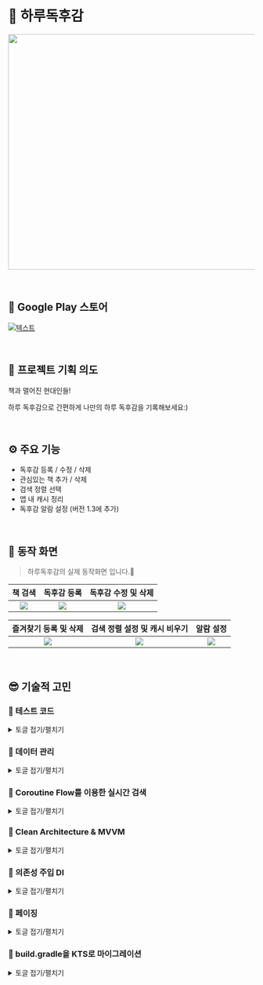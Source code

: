 # 📖 하루독후감
<p align="left"><img src="https://user-images.githubusercontent.com/79504043/196118811-a08a4517-00f5-4d2e-bb50-a07621a854b1.png" width="960" height="480"/></p>

</br>

## 🤖 Google Play 스토어

[![텍스트](https://user-images.githubusercontent.com/79504043/199650037-59fadea7-77b8-429a-b487-8a87742320ab.png)](https://play.google.com/store/apps/details?id=com.stark.booksearchapp)


</br>


## 🚀 프로젝트 기획 의도
책과 멀어진 현대인들!

하루 독후감으로 간편하게 나만의 하루 독후감을 기록해보세요:)

</br>

## ⚙ 주요 기능
- 독후감 등록 / 수정 / 삭제
- 관심있는 책 추가 / 삭제
- 검색 정렬 선택
- 앱 내 캐시 정리
- 독후감 알람 설정 (버전 1.3에 추가)

</br>

## 📱 동작 화면
<Blockquote>
하루독후감의 실제 동작화면 입니다.📖
</Blockquote>

| 책 검색 | 독후감 등록 | 독후감 수정 및 삭제 | 
|:--------:|:--------:|:--------:|
| ![](https://user-images.githubusercontent.com/79504043/197685470-a81b6f61-7a4e-4c2d-a6b9-8b08d4469bea.gif) | ![](https://user-images.githubusercontent.com/79504043/197686020-802409e5-3bd4-49df-9e7f-b4e65e313989.gif) | ![](https://user-images.githubusercontent.com/79504043/197703976-29d05793-b255-4283-8f27-163f194a3ea2.gif) | 


| 즐겨찾기 등록 및 삭제 | 검색 정렬 설정 및 캐시 비우기 | 알람 설정 |
|:--------:|:--------:|:--------:|
| ![](https://user-images.githubusercontent.com/79504043/197687493-2ae69315-3ed0-4877-bed0-8684e8d12567.gif) | ![](https://user-images.githubusercontent.com/79504043/197687561-039e9f8a-1756-4172-8f5a-28951e9fca07.gif) | ![](https://user-images.githubusercontent.com/79504043/199972836-955cc295-f171-4f7f-92fa-ec7015270c66.gif) |


</br>


## 😎 기술적 고민

### 📌 테스트 코드

<details>
<summary>토글 접기/펼치기</summary>
<div markdown="1">

<p align="center"><img src="https://user-images.githubusercontent.com/79504043/196134114-b2a1d796-3be6-46f9-9f1f-ebdf0ad9ef05.png" width="460" height="350"/></p>

> 하루독후감📖 은 Roboletric과 Espresso를 이용하여 앱 테스트를 진행했습니다.

</br>

### 🤷‍♂️ 테스트 자동화의 필요성?

- 수동 테스트
  - 빌드시간 증가, 비용 증가
- 자동 테스트
  - 개발시간 감소, 비용 절감, 견고한 구조

앱을 개발하면 정상적으로 작동하는지 테스트를 수행해야합니다. 하루독후감을 예로 들면 Room 데이터베이스에 독후감과 관심목록이 정상적으로 저장이 되는지 확인하기 위해 애뮬레이터나 단말기를 실행하여
직접 결과를 확인하는 식의 테스트를 진행합니다. 문제가 있다면 로그를 찍어가며 문제가 무엇인지 파악하고 수정하고 다시 테스트 하는 과정을 반복합니다.

이러한 작업은 앱의 규모가 커진다면 빌드하는 시간과 테스트를 UI로 입력하는 시간이 점점 길어질 것입니다. 따라서 하루독후감에 자동 테스트를 적용하기로 하였습니다.

</br>


### 📌 테스트 코드 작성 스타일

**Given-When-Then 스타일**
- **Given** : 어떠한 상태 하에서
- **When** : 어떠한 기능을 실행하면
- **Then** : 어떠한 결과가 나와야 한다.

```kotlin
@Test
fun x1_multiplyBy_2() {
	// Given
	val x = 1
	
	// When
	val result = Utils.multipleBy2(x)

	// Then
	asserEquals(2, result)
}

```
- Given : x가 1일 때
- When : 2를 곱하면
- Then : 2가 나와야한다.


</br>


### 📌 테스트 대상 항목

- **단위 테스트 대상**
  - ViewModel
  - 데이터 레이어 (Data Layer)

- **UI 테스트**
  - 스크린 UI
  - 유저 플로우 (User Flow)
  - 네비게이션 (Navigation)

- **테스트 제외 대상**
  - 프레임워크 자체 동작
  - Activity, Fragment. Service에는 테스트가 필요한 로직을 가능한 배치하지 않음

</br>


### 📌 사용 라이브러리

- **Testing Framework**

  - **Junit4** : Java의 단위 테스트 코드를 작성하기 위해 만들어진 프레임워크로 Jetpack Test 라이브러리는 JUnit4를 기준으로 만들어져 있음. 현재 최산 버전은 JUnit5이나, 안드로이드를 완벽히 지원하지 않음
  - **Robolectric** : JVM 만으로 안드로이드 프레임워크를 테스팅하기 위해 만들어진 프레임워크

- **Assertion**

  - **Truth** : Test를 수행할 때는 Test된 값이 맞는지 Assertion 즉 역설(증명)을 해야하는데 이때 쓰이는 라이브러리

- **UI Testing**

  - **Espresso** : 단일 안드로이드 앱의 UI를 테스트하는 프레임워크



</br>
</div>
</details>

### 📌 데이터 관리

<details>
<summary>토글 접기/펼치기</summary>
<div markdown="1">

<p align="center"><img src="https://user-images.githubusercontent.com/79504043/196143103-3d3fb747-ac4c-47ee-bf38-7fa8f1e604e0.png" width="360" height="250"/></p>


> 하루독후감📖 은 데이터 관리를 위해 Jetpack Room 을 사용했습니다.

</br>

### 📌 서버 없는 데이터관리

하루독후감은 단독으로 진행한 프로젝트이기 때문에 백엔드 즉 서버가 존재하지 않았습니다. 하루독후감에서 사용하는 데이터가 영상과 같은 큰 데이터가 아니기 때문에 데이터를 관리하기 위해 내장 DB를 사용하기로 했습니다.

</br>


### 🤷‍♂️ Room을 선택한 이유

기존에 Android 진영에서는 SQLite를 이용해 단말기 내부에 데이터를 저장하고 있었습니다.

- 미 해군의 구축함에서 이용하기 위해 만들어졌다고 함
- 전 세계에서 1조개가 넘는 DB가 운용되고 있음

</br>


하지만 아래와 같은 이유로 인해 구글에서는 SQLite 보다 Jetpack 라이브러리에 포함된 Room을 사용을 권장하고 있습니다.
- SQL 쿼리에 대해서 올바르게 작성이 되었는지 컴파일 타임에 확인할 수 없다. 이로 인해 잘못된 쿼리 사용으로 영향을 받는 데이터가 생긴다면, 오류를 직접 업데이트를 해야 한다. 이 과정이 시간이 오래 걸리고 에러를 발생시키기도 한다.
- SQL 쿼리와 데이터 객체와의 변환이 자유롭지 못하다. 쿼리를 통해 필터들을 각각 읽고 하나의 데이터 객체의 생성자로서 대입하기 때문에 상용구 코드들이 많이 사용될 수밖에 없다는 단점이 존재한다.


<p align="center"><img src="https://user-images.githubusercontent.com/79504043/196145396-559ba2f7-cff5-47f4-adaa-1395aa6dbe8c.png" width="700" height="200"/></p>

위와 같은 이유로 하루독후감에서는 내장 DB에 데이터를 저장하기 위해 Room 라이브러리를 사용했습니다.


</br>
</div>
</details>

### 📌 Coroutine Flow를 이용한 실시간 검색

<details>
<summary>토글 접기/펼치기</summary>
<div markdown="1">

<p align="center"><img src="https://user-images.githubusercontent.com/79504043/196150169-a3085626-44c2-4f97-9ede-a4366128d72f.png" width="420" height="230"/></p>


> 하루독후감📖은 반응형 프로그래밍을 구현하기 위헤 **Flow**를 이용했습니다.

### 🤷‍♂️ 왜 Flow?

- 기존 명령형 프로그래밍에서는 데이터의 소비자는 데이터를 요청한 후 받은 결과값을 일회성으로 수신합니다.
- 하지만 이러한 방식은 데이터가 필요할 때마다 결과값을 매번 요청해야한다는 점에서 비효율적입니다.
- Coroutine Flow는 단일 값을 반환하는 suspend 함수와 다르게 순차적으로 여러값을 내보낼 수 있습니다.
- 실시간으로 데이터를 내보내며 값을 소비하지 않고도 처리할 수 있는 장점이 있습니다.

<img width="607" alt="Flow" src="https://user-images.githubusercontent.com/79504043/189902836-daefd6b7-54d2-4cd6-867f-796b01f772ca.png">

<br>
</br>

이 장점들을 이용하여 사용자의 이벤트를 받아서 처리하는 기능들을 구현하는데 Flow를 사용하였습니다.

</br>


### 📌 Detail

```kotlin
private fun searchBooks() {
        var startTime = System.currentTimeMillis()
        var endTime: Long

        binding.etSearch.addTextChangedListener { text: Editable? ->
            endTime = System.currentTimeMillis()
            if (endTime - startTime >= SEARCH_BOOKS_TIME_DELAY) {
                text?.let {
                    val query = it.toString().trim()
                    if (query.isNotEmpty()) {
                        searchViewModel.searchBooksPaging(query)
                    }
                }
            }
            startTime = endTime
        }
    }
```

- **실시간 검색기능**
  - EditText에 TextChaneListener를 달아주어 지정한 시간(SEARCH_BOOKS_TIME_DELAY)보다 간격이 커지는 순간 ViewModel의 searchBookPaging 함수에 요청을 보냅니다.
  - 사용자의 입력 이벤트가 발생할 때마다 Flow가 순차적으로 여러값을 처리합니다.
  - 그렇게 받아온 데이터들을 MutableStateFlow에 보관하며 collectLatestStateFlow 확장함수를 통해 옵저빙하며 갱신합니다.

```kotlin
fun <T> Fragment.collectLatestStateFlow(flow: Flow<T>, collector: suspend (T) -> Unit) {
    viewLifecycleOwner.lifecycleScope.launch {
        viewLifecycleOwner.repeatOnLifecycle(Lifecycle.State.STARTED) {
            flow.collectLatest(collector)
        }
    }
}
```

</br>

### 📌 버전 1.2 추가

- 스토어 배포 후 유저 피드백 결과, 빠르게 검색어를 입력할 경우 몇몇 경우 EditText에 친 검색어와 검색결과가 일치하지 않는 이슈가 보고되었습니다.
- 따라서 Flow의 Debounce 키워드를 사용해 사용자의 입력 이벤트가 종료되고 0.2초 후 서버에 검색 요청을 보내는 로직으로 개선하여 이슈를 해결하였습니다.

**SearchFragment**
```kotlin
private fun listenSearchWordChange() {
    binding.etSearch.addTextChangedListener { text ->
        if (text != null) searchViewModel.handleSearchWord(text.toString())
    }
}

private fun updateSearchWord() {
    collectLatestStateFlow(searchViewModel.searchWord) { query ->
        searchViewModel.searchBooksPaging(query)
    }
}
```

**SearchViewModel**
```kotlin
private val _searchWord = MutableSharedFlow<String>()
val searchWord = _searchWord.debounce { 200 }


fun handleSearchWord(word: String) {
    viewModelScope.launch {
        _searchWord.emit(word)
    }
}

fun searchBooksPaging(query: String) {
    viewModelScope.launch {
        bookSearchRepository.searchBooksPaging(query, getSortMode())
            .cachedIn(viewModelScope)
            .collect {
                _searchPagingResult.value = it
            }
    }
}
```


</div>
</details>


### 📌 Clean Architecture & MVVM

<details>
<summary>토글 접기/펼치기</summary>
<div markdown="1">

<p align="center"><img src="https://user-images.githubusercontent.com/79504043/189823885-b9eddb33-861b-4bdf-b152-01ce5fac4a7e.png" width="560" height="400"/></p>

> 하루독후감📖은 프로젝트 아키텍처 패턴으로 MVVM 패턴을 사용했습니다.
</br>

### 🤷‍♂️ 왜 아키텍처 패턴?

아키텍처패턴을 적용한 가장 큰 이유는 [안드로이드 공식문서](https://developer.android.com/topic/architecture)에서 말하는 **Seperation of concerns** 즉 **관심사의 분리**를 하기 위해서 입니다.

코드를 관심사 단위로 나누게 되면 한쪽에서 코드가 변경된다고 해도 다른쪽에서 신경쓸 필요가 없어지므로 유지 보수가 용이하다는 장점이 있습니다.

프로젝트를 꾸준히 유지보수 하기 위해 안드로이드 아키텍처패턴의 적용은 꼭 필요하다고 판단했습니다.

</br>

### 🤷‍♂️ 그렇다면 왜 MVVM?

**MVC 패턴의 단점**
- View와 Model 사이의 의존성이 높음
- Controller가 안드로이드에 종속되기 때문에 테스트가 어려워잠
- Controller에 많은 코드가 모이게 되어 Activity가 비대해잠
- 안드로이드 특성상 Activity가 View 표시와 Controller 역할을 같이 수행해야 하기 때문에 두 요소의 결합도가 높아잠

**MVP 패턴의 단점**
- View와 Presenter가 1:1로 강한 의존성을 가지게 됨
- 각각의 View마다 Presenter가 존재하게 되어서 코드량이 많아져 유지 보수가 힘들어질 수 있음

</br>

**이에 비해 MVVM 패턴은**
- View와 Model 사이의 의존성이 없음
- View는 ViewModel을 참조하지만 ViewModel은 View를 참조하지 않음
- 각각 부분이 독립적이라 모듈화 개발에 적합

이에 따라 하루독후감은 MVVM 패턴을 적용하게 되었습니다.

</div>
</details>


### 📌 의존성 주입 DI

<details>
<summary>토글 접기/펼치기</summary>
<div markdown="1">

<p align="center"><img src="https://user-images.githubusercontent.com/79504043/189824297-fff7ce52-6b99-40fa-835a-894678bb25e5.png" width="660" height="400"/></p>

> 하루독후감📖은 의존성 주입(DI)을 위해 Hilt를 사용했습니다.
</br>

### 🤷‍♂️ 의존성주입이 필요한 이유?
- 의존성 주입을 사용하지 않는다면 클래스 내부에서 직접 의존 항목의 인스턴스를 생성하거나, 직접 DI 객체를 만들어 수동으로 의존성을 주입해야 합니다.
- 이러한 방식은 코드의 재사용이 어렵고 리팩토링이 힘듭니다. 또한 ViewModelFactory의 경우 보일러 플레이트 코드가 발생하게 됩니다.

```kotlin
// ViewModel이 Repository를 가지고 있고, Repository가 DataSource를, DataSource는 AssetLoader를 ...
class ViewModelFactory(private val context: Context) : ViewModelProvider.Factory {
    override fun <T : ViewModel> create(modelClass: Class<T>): T {
        return when {
            modelClass.isAssignableFrom(HomeViewModel::class.java) -> {
                HomeViewModel(HomeRepository(HomeAssetDataSource(AssetLoader(context)))) as T
            }
            modelClass.isAssignableFrom(CategoryViewModel::class.java) -> {
                val repository = CategoryRepository(CategoryRemoteDataSource(ApiClient.create()))
                CategoryViewModel(repository) as T
            }
            else -> {
                throw IllegalArgumentException("Failed to create ViewModel: ${modelClass.name}")
            }
        }
    }
}
```

</br>

### 🤷‍♂️ 그렇다면 왜 Hilt?

안드로이드 DI 라이브러리로는 Dagger2, Koin 등의 다른 선택지도 있었지만
- 안드로이드 애플리케이션을 위한 Dagger와 관련 기반 코드들을 간소화
- 쉬운 설정과 가독성/이해도 그리고 앱간 코드 공유를 위한 표준 컴포넌트, 스코프 세트를 생성
- 다양한 빌드 유형에 대한 서로 다른 바인딩을 제공하는 쉬운 방법을 제공

위의 이유와 최근 기업 기술블로그를 보면 DI라이브러리를 Hilt로 이전하는 글을 많이 볼 수 있기에 Hilt를 선택했습니다.


</div>
</details>

### 📌 페이징

<details>
<summary>토글 접기/펼치기</summary>
<div markdown="1">

<p align="center"><img src="https://user-images.githubusercontent.com/79504043/189824780-88d9439f-9f1d-4d69-a663-53db92c6e195.jpeg" width="660" height="350"/></p>

> 하루독후감📖은 서버에서 데이터 페이징 처리를 위해 **Paging3** 와 **Scrool Listener 를 통한 커스텀 구현** 2가지를 이용했습니다.
</br>

### 🤷‍♂️ 왜 페이징인가?

집 매물 데이터 전체를 한번에 요청하여 가져오는 경우, 아래와 같은 문제가 있었습니다.

- 과도한 데이터 요청에 따른 메모리, 데이터 손해

  ⇒ 끝까지 피드를 보는 경우를 제외하면, 필요 이상의 메모리와 데이터가 소모됨

- Layer 사이의 불필요한 데이터 전달

  ⇒ UI Layer, Data Layer 사이에서 필요 이상의 데이터를 주고 받음

즉 **속도는 빠르게, 부하는 적게** 하기 위해 지금 당장 필요한 데이터만 가져올 수 있도록 데이터를 분리하는 작업을 위해 페이징을 적용했습니다.

</br>


### 📌 Paging3 와 Room 의 호환성

- 서버에서 데이터를 페이징 처리하여 가져오려면 PagingSource를 직접 구현하여야 합니다.
- 아래 코드는 실제 하루독후감의 내부 코드로, Room이 아닌 실제 카카오 서버에서 책 데이터를 가져와 페이징처리하는 부분입니다
```kotlin
interface BookSearchApi {

    @Headers("Authorization: KakaoAK $API_KEY")
    @GET("v3/search/book")
    suspend fun searchBooks(
        @Query("query") query: String,
        @Query("sort") sort: String,
        @Query("page") page: Int,
        @Query("size") size: Int
    ): Response<SearchResponse>
}
```

```kotlin
class BookSearchPagingSource(
    private val api: BookSearchApi,
    private val query: String,
    private val sort: String,
) : PagingSource<Int, Book>() {

	override suspend fun load(params: LoadParams<Int>): LoadResult<Int, Book> {
		...
		val response = api.searchBooks(query, sort, pageNumber, params.loadSize)
		...
	}

	override fun getRefreshKey(state: PagingState<Int, Book>): Int? {
        ...
    }
```

</br>

- 하지만 Room 을 사용한다면 쿼리 결과를 자동으로 PagingSource 타입으로 반환받을 수 있습니다.
- 아래 코드는 하루독후감에서 Room 의 쿼리 결과를 PaigingSouce 타입으로 반환받는 부분입니다.

```kotlin
@Dao
interface BookReportDao {

    ...

    @Query("SELECT * FROM bookReports")
    fun getBookReportsPaging(): PagingSource<Int, BookReport> // Room 은 쿼리 결과를 PagingSource 타입으로 반환받을 수 있다.
}

```

</br>

- 이처럼 Paging3 라이브러리가 Room과의 좋은 호환성을 보이고 있음을 알 수 있었습니다.


</div>
</details>

### 📌 build.gradle을 KTS로 마이그레이션

<details>
<summary>토글 접기/펼치기</summary>
<div markdown="1">

<p align="center"><img src="https://user-images.githubusercontent.com/79504043/196152051-90688473-db4b-4865-a63d-187ad90132f8.png" width="350" height="400"/></p>

> 하루독후감📖은 빌드과정을 도와주는 빌드 툴(Build Tool)을 기존 Groovy를 사용하던 Gradle 스크립트를 코틀린으로 마이그레이션했습니다.
</br>

### 🤷‍♂️ Build Tool?

📌 **Build Tool**

- **빌드(Build)란 무엇인가?**
  - **소스 코드를 바이너리 코드로 컴파일 한 다음에 그 바이너리 코드를 서로 링크(Link)해서 실행 가능한 파일로 패키징** 하는 것을 소프트웨어를 빌드한다고 한다,
- **프로덕션의 빌드(Build) 과정**
  - 연관된 의존성 다운로드
  - 소스 코드를 바이너리 코드로 컴파일
  - 바이너리 코드 링크하여 실행가능 파일로 패키징
  - 테스트 수행
  - 프로덕션 시스템에 배포

소스코드를 수정할 때마다 빌드과정을 하나하나 수행하는 것은 노력이 많이 들어가기 때문에 **일반적으로 이 과정을 자동으로 수행해주는 빌드 툴(Build Tool)을 사용**하게 됩니다.

- **Gradle**
  - 2008년에 발표된 **Groovy 언어 기반의 빌드 툴**
  - 규칙에 따라 빌드 파일명은 build.gradle
  - Java와 비슷한 문법을 가진 Groovy 언어를 채택함으로 가독성을 높임
  - **컴파일을 한 필요가 없어짐**

</br>


📌 **안드로이드에서의 Gradle**

- **구글은 Gradle을 기반으로하는 Android SDK Build System을 발표**
- 그런 이유로 Android Studio에서 Gradle을 사용하기 위해서 **Android Gradle Plugin(AGP)**를 제작
- AGP는 Gradle을 기반으로 하면서 안드로이드앱을 빌드하는데 사용하는 몇가지 기능을 추가한 것
- 초기에는 Gradle 릴리즈 버전과 AGP 버전이 일치하지 않는 문제가 있었지만 7.0부터 AGP 메이저 버전을 Gradle버전과 동기화

</br>


📌 **Kotlin Script(KTS)**

- Gradle 5.0에는 큰 변화가 생겼습니다.
  - Java 11 도입
  - Kotlin-DSL 도입
- 이 말은 Groovy를 사용하던 기존의 Gradle 스크립트를 코틀린에서도 할 수 있게 되었습니다.

</br>

📌 **KTS 장점**

- IDE의 지원으로 향상된 편집환경
  - 컴파일 타임에 에러 확인 / 코드 탐색 / 자동 완성 / 구문 강조
- 익숙한 코틀린 언어로 작성 가능

위와 같은 장점을 경험해보고자 Groovy를 사용하던 Gradle 스크립트를 코틀린으로 마이그레이션했습니다.

</div>
</details>
</br>

